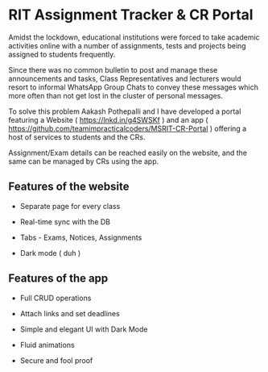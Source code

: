 # RIT Assignment Tracker & CR Portal

Amidst the lockdown, educational institutions were forced to take academic activities online with a number of assignments, tests and projects being assigned to students frequently.

Since there was no common bulletin to post and manage these announcements and tasks, Class Representatives and lecturers would resort to informal WhatsApp Group Chats to convey these messages which more often than not get lost in the cluster of personal messages.

To solve this problem Aakash Pothepalli and I have developed a portal featuring a Website ( https://lnkd.in/g4SWSKf ) and an app ( https://github.com/teamimpracticalcoders/MSRIT-CR-Portal ) offering a host of services to students and the CRs.

Assignment/Exam details can be reached easily on the website, and the same can be managed by CRs using the app.

## Features of the website

* Separate page for every class

* Real-time sync with the DB

* Tabs - Exams, Notices, Assignments

* Dark mode ( duh )

## Features of the app

* Full CRUD operations

* Attach links and set deadlines

* Simple and elegant UI with Dark Mode

* Fluid animations

* Secure and fool proof

